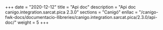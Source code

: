 +++
date        = "2020-12-12"
title       = "Api doc"
description = "Api doc canigo.integration.sarcat.pica 2.3.0"
sections    = "Canigó"
enllac		= "/canigo-fwk-docs/documentacio-llibreries/canigo.integration.sarcat.pica/2.3.0/api-doc/"
weight		= 5
+++
